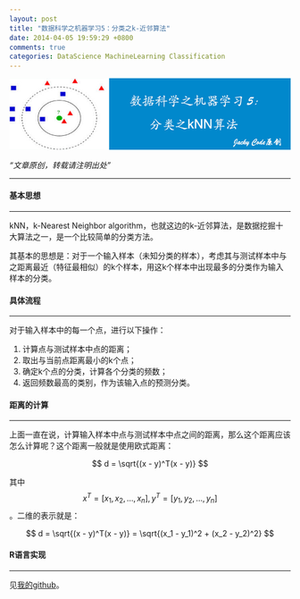 ```yaml
---
layout: post
title: "数据科学之机器学习5：分类之k-近邻算法"
date: 2014-04-05 19:59:29 +0800
comments: true
categories: DataScience MachineLearning Classification
---
```


![article 19](/images/article/article19.jpg)
<!-- more -->

*“文章原创，转载请注明出处”*

***

#### 基本思想
***

kNN，k-Nearest Neighbor algorithm，也就这边的k-近邻算法，是数据挖掘十大算法之一，是一个比较简单的分类方法。

其基本的思想是：对于一个输入样本（未知分类的样本），考虑其与测试样本中与之距离最近（特征最相似）的k个样本，用这k个样本中出现最多的分类作为输入样本的分类。

#### 具体流程
***

对于输入样本中的每一个点，进行以下操作：

1. 计算点与测试样本中点的距离；
2. 取出与当前点距离最小的k个点；
3. 确定k个点的分类，计算各个分类的频数；
4. 返回频数最高的类别，作为该输入点的预测分类。

#### 距离的计算
***

上面一直在说，计算输入样本中点与测试样本中点之间的距离，那么这个距离应该怎么计算呢？这个距离一般就是使用欧式距离：

$$ d = \sqrt{(x - y)^T(x - y)} $$

其中$$x^T=[x_1, x_2,\dots,x_n], y^T=[y_1,y_2,\dots,y_n]$$。二维的表示就是：

$$ d = \sqrt{(x - y)^T(x - y)} = \sqrt{(x_1 - y_1)^2 + (x_2 - y_2)^2} $$

#### R语言实现
***

见[我的github](https://github.com/JackyCode/Data_Science/tree/master/kNN)。